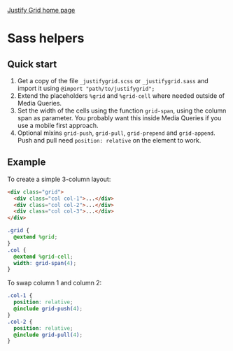 [Justify Grid home page](http://justifygrid.com/)

# Sass helpers

## Quick start

1. Get a copy of the file `_justifygrid.scss` or `_justifygrid.sass` and import
   it using `@import "path/to/justifygrid";`
2. Extend the placeholders `%grid` and `%grid-cell` where needed outside of
   Media Queries.
3. Set the width of the cells using the function `grid-span`, using the column
   span as parameter. You probably want this inside Media Queries if you use a
   mobile first approach.
4. Optional mixins `grid-push`, `grid-pull`, `grid-prepend` and `grid-append`.
   Push and pull need `position: relative` on the element to work.

## Example

To create a simple 3-column layout:

```html
<div class="grid">
  <div class="col col-1">...</div>
  <div class="col col-2">...</div>
  <div class="col col-3">...</div>
</div>
```

```scss
.grid {
  @extend %grid;
}
.col {
  @extend %grid-cell;
  width: grid-span(4);
}
```

To swap column 1 and column 2:

```scss
.col-1 {
  position: relative;
  @include grid-push(4);
}
.col-2 {
  position: relative;
  @include grid-pull(4);
}
```